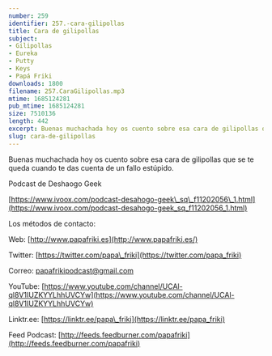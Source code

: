 ```yaml
---
number: 259
identifier: 257.-cara-gilipollas
title: Cara de gilipollas
subject:
- Gilipollas
- Eureka
- Putty
- Keys
- Papá Friki
downloads: 1800
filename: 257.CaraGilipollas.mp3
mtime: 1685124281
pub_mtime: 1685124281
size: 7510136
length: 442
excerpt: Buenas muchachada hoy os cuento sobre esa cara de gilipollas que se te queda cuando te das cuenta de un fallo estúpido
slug: cara-de-gilipollas
---
```

Buenas muchachada hoy os cuento sobre esa cara de gilipollas que se te queda cuando te das cuenta de un fallo estúpido.

Podcast de Deshaogo Geek

[https://www.ivoox.com/podcast-desahogo-geek\_sq\_f11202056\_1.html](https://www.ivoox.com/podcast-desahogo-geek_sq_f11202056_1.html)

Los métodos de contacto:

Web: [http://www.papafriki.es](http://www.papafriki.es/)

Twitter: [https://twitter.com/papa\_friki](https://twitter.com/papa_friki)

Correo: [papafrikipodcast@gmail.com](https://archive.org/details/papafrikipodast@gmail.com)

YouTube: [https://www.youtube.com/channel/UCAl-ql8V1IUZKYYLhhUVCYw](https://www.youtube.com/channel/UCAl-ql8V1IUZKYYLhhUVCYw)

Linktr.ee: [https://linktr.ee/papa\_friki](https://linktr.ee/papa_friki)

Feed Podcast: [http://feeds.feedburner.com/papafriki](http://feeds.feedburner.com/papafriki)